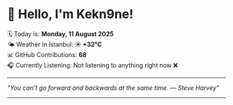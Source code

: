 # 👋 Hello, I'm Kekn9ne!

🗓️ Today is: **Monday, 11 August 2025**  
🌤️ Weather in Istanbul: **☀️   +32°C**  
📊 GitHub Contributions: **68**  
🎧 Currently Listening: Not listening to anything right now ❌

---

_"You can't go forward and backwards at the same time. — *Steve Harvey*"_

---
